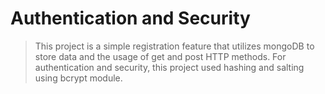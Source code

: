 # Authentication and Security

>This project is a simple registration feature that utilizes mongoDB to store data and the usage of get and post HTTP methods. For authentication and security, this project used hashing and salting using bcrypt module.
